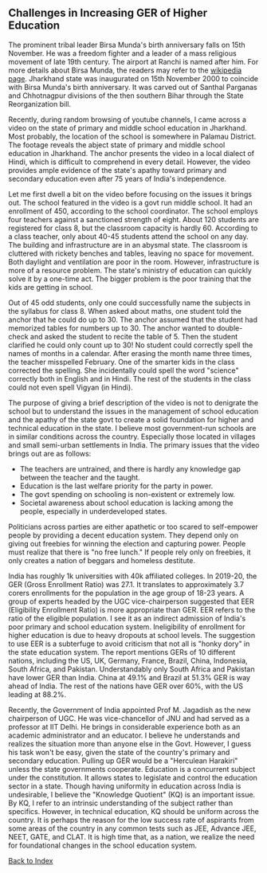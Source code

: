 ## Challenges in Increasing GER of Higher Education

The prominent tribal leader Birsa Munda's birth anniversary falls on 15th November. He was a freedom fighter and a leader 
of a mass religious movement of late 19th century. The airport at Ranchi is named after him. For more details about Birsa 
Munda, the readers may refer to the [wikipedia page](https://en.wikipedia.org/wiki/Birsa_Munda). Jharkhand state was 
inaugurated on 15th November 2000 to coincide with Birsa Munda's birth anniversary. It was carved out of Santhal Parganas
and Chhotnagpur divisions of the then southern Bihar through the State Reorganization bill. 


Recently, during random browsing of youtube channels,  I came across a video on the state of primary and middle school education in Jharkhand. Most
probably, the location of the school is somewhere in Palamau District. The footage reveals the abject state of primary and middle school education in Jharkhand. 
The anchor presents the video in a local dialect of Hindi, which is difficult to comprehend in every detail. However, the video provides ample evidence of
the state's apathy toward primary and secondary education even after 75 years of India's independence.


Let me first dwell a bit on the video before focusing on the issues it brings out. The school featured in the 
video is a govt run middle school. It had an enrollment of 450, according to the school coordinator. The school employs 
four teachers against a sanctioned strength of eight. About 120 students are registered for class 8, but the classroom 
capacity is hardly 60. According to a class teacher, only about 40-45 students attend the school on any day. The building 
and infrastructure are in an abysmal state. The classroom is cluttered with rickety benches and tables, leaving no
space for movement. Both daylight and ventilation are poor in the room. However, infrastructure is more of a resource 
problem. The state's ministry of education can quickly solve it by a one-time act. The bigger problem is the poor 
training that the kids are getting in school.

Out of 45 odd students, only one could successfully name the subjects in the syllabus for class 8. When asked about 
maths, one student told the anchor that he could do up to 30. The anchor assumed that the student had memorized tables for 
numbers up to 30. The anchor wanted to double-check and asked the student to recite the table of 5. Then the student 
clarified he could only count up to 30! No student could correctly spell the names of months in a calendar. After erasing
the month name three times, the teacher misspelled February. One of the smarter kids in the class corrected the spelling. 
She incidentally could spell the word "science" correctly both in English and in Hindi. The rest of the students in the 
class could not even spell Vigyan (in Hindi).

The purpose of giving a brief description of the video is not to denigrate the school but to understand the issues in the 
management of school education and the apathy of the state govt to create a solid foundation for higher and technical 
education in the state. I believe most government-run schools are in similar conditions across the country. Especially 
those located in villages and small semi-urban settlements in India. The primary issues that the video brings out are as 
follows:

- The teachers are untrained, and there is hardly any knowledge gap between the teacher and the taught.
- Education is the last welfare priority for the party in power.
- The govt spending on schooling is non-existent or extremely low.
- Societal awareness about school education is lacking among the people, especially in underdeveloped states.

Politicians across parties are either apathetic or too scared to self-empower people by providing a decent education 
system. They depend only on giving out freebies for winning the election and capturing power. People must realize that 
there is "no free lunch." If people rely only on freebies, it only creates a nation of beggars and homeless destitute. 

India has roughly 1k universities with 40k affiliated colleges. In 2019-20, the GER (Gross Enrollment Ratio) was 27.1. It 
translates to approximately 3.7 corers enrollments for the population in the age group of 18-23 years. A group of 
experts headed by the UGC vice-chairperson suggested that EER (Eligibility Enrollment Ratio) is more appropriate 
than GER. EER refers to the ratio of the eligible population. I see it as an indirect admission of India's poor primary
and school education system. Ineligibility of enrollment for higher education is due to heavy dropouts at school levels.
The suggestion to use EER is a subterfuge to avoid criticism that not all is "honky dory" in the state education system. 
The report mentions GERs of 10 different nations, including the US, UK, Germany, France, Brazil, China, Indonesia, South 
Africa, and Pakistan. Understandably only South Africa and Pakistan have lower GER than India. China at 49.1% and Brazil at 
51.3% GER is way ahead of India. The rest of the nations have GER over 60%, with the US leading at 88.2%.

Recently, the Government of India appointed Prof M. Jagadish as the new chairperson of UGC. He was vice-chancellor of JNU and had served as a professor at IIT 
Delhi. He brings in considerable experience both as an academic administrator and an educator. I believe he understands and 
realizes the situation more than anyone else in the Govt. However, I guess his task won't be easy, given the state of the 
country's primary and secondary education. Pulling up GER would be a "Herculean Harakiri" unless the state governments 
cooperate. Education is a concurrent subject under the constitution. It allows states to legislate and control the 
education sector in a state. Though having uniformity in education across India is undesirable, I believe the 
"Knowledge Quotient" (KQ) is an important issue. By KQ, I refer to an intrinsic understanding of the subject rather than 
specifics. However, in technical education, KQ should be uniform across the country. It is perhaps the reason for the low 
success rate of aspirants from some areas of the country in any 
common tests such as JEE, Advance JEE, NEET, GATE, and CLAT. It is high time that, as a nation, we realize the need for 
foundational changes in the school education system. 


[Back to Index](../index.md)
